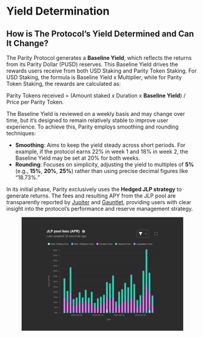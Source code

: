 # Yield Determination

## How is The Protocol’s Yield Determined and Can It Change?

The Parity Protocol generates a **Baseline Yield**, which reflects the returns from its Parity Dollar (PUSD) reserves. This Baseline Yield drives the rewards users receive from both USD Staking and Parity Token Staking. For USD Staking, the formula is Baseline Yield x Multiplier, while for Parity Token Staking, the rewards are calculated as:

Parity Tokens received = (Amount staked x Duration x **Baseline Yield**) / Price per Parity Token.

The Baseline Yield is reviewed on a weekly basis and may change over time, but it’s designed to remain relatively stable to improve user experience. To achieve this, Parity employs smoothing and rounding techniques:

* **Smoothing**: Aims to keep the yield steady across short periods. For example, if the protocol earns 22% in week 1 and 18% in week 2, the Baseline Yield may be set at 20% for both weeks.
* **Rounding**: Focuses on simplicity, adjusting the yield to multiples of **5%** (e.g., **15%**, **20%**, **25%**) rather than using precise decimal figures like “18.73%.”

In its initial phase, Parity exclusively uses the **Hedged JLP strategy** to generate returns. The fees and resulting APY from the JLP pool are transparently reported by [Jupiter](https://jup.ag/perps-earn) and [Gauntlet](https://app.gauntlet.xyz/protocols/jupiter), providing users with clear insight into the protocol’s performance and reserve management strategy.

<figure><img src="../.gitbook/assets/SS 14.png" alt=""><figcaption></figcaption></figure>
